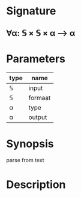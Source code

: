 # Signature
## ∀α: 𝕊 × 𝕊 × α ⟶ α

# Parameters

| type | name |
|------|------|
|𝕊|input|
|𝕊|formaat|
|α|type|
|α|output|

# Synopsis
parse from text

# Description
